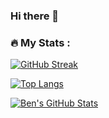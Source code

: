 ### Hi there 👋

<!--
**Ben-Atherton/Ben-Atherton** is a ✨ _special_ ✨ repository because its `README.md` (this file) appears on your GitHub profile.

Here are some ideas to get you started:

- 🔭 I’m currently working on ...
- 🌱 I’m currently learning ...
- 👯 I’m looking to collaborate on ...
- 🤔 I’m looking for help with ...
- 💬 Ask me about ...
- 📫 How to reach me: ...
- 😄 Pronouns: ...
- ⚡ Fun fact: ...
-->

### :fire: My Stats :
[![GitHub Streak](https://github-readme-streak-stats.herokuapp.com/?user=Ben-Atherton)](https://git.io/streak-stats)

[![Top Langs](https://github-readme-stats.vercel.app/api/top-langs/?username=Ben-Atherton&layout=compact)](https://github.com/anuraghazra/github-readme-stats)

[![Ben's GitHub Stats](https://github-readme-stats.vercel.app/api?username=Ben-Atherton&layout=compact)](https://github.com/anuraghazra/github-readme-stats)
